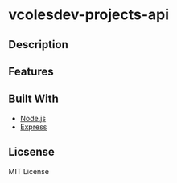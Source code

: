 # vcolesdev-projects-api

## Description

## Features

## Built With

- [Node.js](https://nodejs.org/)
- [Express](https://expressjs.com/)

## Licsense

MIT License
